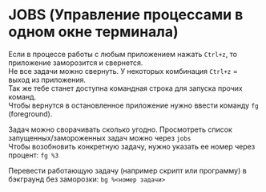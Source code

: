 # JOBS (Управление процессами в одном окне терминала)

Если в процессе работы с любым приложением нажать `Ctrl+z`, то приложение заморозится и свернется.  
Не все задачи можно свернуть. У некоторых комбинация `Ctrl+z` = выход из приложения.  
Так же тебе станет доступна командная строка для запуска прочих команд.  
Чтобы вернутся в остановленное приложение нужно ввести команду `fg` (foreground).  

Задач можно сворачивать сколько угодно. Просмотреть список запущенных/замороженных задач можно через `jobs`   
Чтобы возобновить конкретную задачу, нужно указать ее номер через процент: `fg %3`  

Перевести работающую задачу (например скрипт или программу) в бэкграунд без заморозки: `bg %<номер задачи>`  
